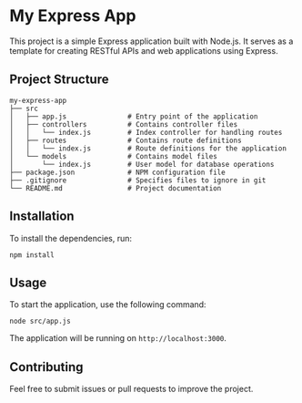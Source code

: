# My Express App

This project is a simple Express application built with Node.js. It serves as a template for creating RESTful APIs and web applications using Express.

## Project Structure

```
my-express-app
├── src
│   ├── app.js               # Entry point of the application
│   ├── controllers          # Contains controller files
│   │   └── index.js         # Index controller for handling routes
│   ├── routes               # Contains route definitions
│   │   └── index.js         # Route definitions for the application
│   └── models               # Contains model files
│       └── index.js         # User model for database operations
├── package.json             # NPM configuration file
├── .gitignore               # Specifies files to ignore in git
└── README.md                # Project documentation
```

## Installation

To install the dependencies, run:

```
npm install
```

## Usage

To start the application, use the following command:

```
node src/app.js
```

The application will be running on `http://localhost:3000`.

## Contributing

Feel free to submit issues or pull requests to improve the project.